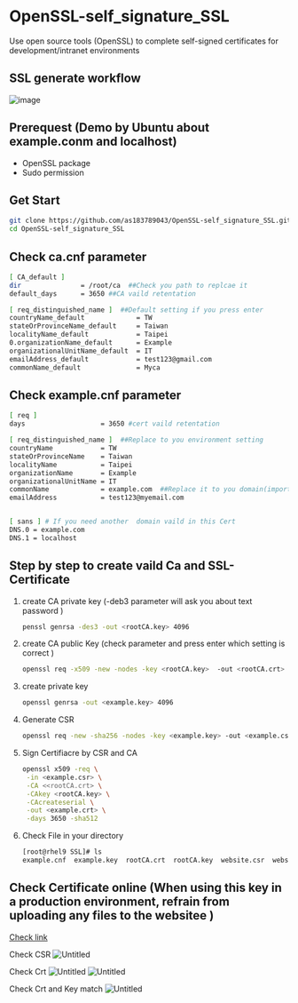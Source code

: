 # OpenSSL-self_signature_SSL
Use open source tools (OpenSSL) to complete self-signed certificates for development/intranet environments

## SSL generate workflow
![image](https://github.com/as183789043/OpenSSL-self_signature_SSL/assets/56618553/5a4d4e47-adde-4c99-90b2-4c90fafad955)

## Prerequest (Demo by Ubuntu about example.conm and localhost)
- OpenSSL package
- Sudo permission

## Get Start
```bash
git clone https://github.com/as183789043/OpenSSL-self_signature_SSL.git
cd OpenSSL-self_signature_SSL
```

## Check ca.cnf parameter 
```bash
[ CA_default ]
dir               = /root/ca  ##Check you path to replcae it
default_days      = 3650 ##CA vaild retentation

[ req_distinguished_name ]  ##Default setting if you press enter 
countryName_default             = TW
stateOrProvinceName_default     = Taiwan
localityName_default            = Taipei
0.organizationName_default      = Example
organizationalUnitName_default  = IT
emailAddress_default            = test123@gmail.com
commonName_default              = Myca
```

## Check example.cnf parameter
```bash
[ req ]
days                   = 3650 #cert vaild retentation

[ req_distinguished_name ]  ##Replace to you environment setting
countryName            = TW
stateOrProvinceName    = Taiwan
localityName           = Taipei
organizationName       = Example
organizationalUnitName = IT
commonName             = example.com  ##Replace it to you domain(important!) 
emailAddress           = test123@myemail.com


[ sans ] # If you need another  domain vaild in this Cert
DNS.0 = example.com
DNS.1 = localhost
```

## Step by step to create vaild Ca and SSL-Certificate

1. create  CA private key (-deb3 parameter  will ask you about  text password )
   ```bash
   penssl genrsa -des3 -out <rootCA.key> 4096
   ```
2. create CA public Key (check parameter and press enter which setting is correct )
   ```bash
   openssl req -x509 -new -nodes -key <rootCA.key>  -out <rootCA.crt> -config <ca.cnf>
   ```
3. create private key
   ```bash
   openssl genrsa -out <example.key> 4096
   ```
4. Generate CSR
   ```bash
   openssl req -new -sha256 -nodes -key <example.key> -out <example.csr> -config  <example.cnf>
   ```
5. Sign Certifiacre by CSR and CA
   ```bash
   openssl x509 -req \
    -in <example.csr> \
    -CA <<rootCA.crt> \
    -CAkey <rootCA.key> \
    -CAcreateserial \
    -out <example.crt> \
    -days 3650 -sha512
   ```
6. Check File in your directory
   ```bash
   [root@rhel9 SSL]# ls
   example.cnf  example.key  rootCA.crt  rootCA.key  website.csr  website.key
   ```

## Check Certificate online (When using this key in a production environment, refrain from uploading any files to the websitee )
[Check link](https://www.cloudmax.com.tw/service/ssl-tools)

Check CSR
![Untitled](https://prod-files-secure.s3.us-west-2.amazonaws.com/edbd24d8-8650-443c-af9c-e5f00f2a4492/31af6c85-e1c6-4996-89b0-b5da1ad0e419/Untitled.png)

Check Crt
![Untitled](https://prod-files-secure.s3.us-west-2.amazonaws.com/edbd24d8-8650-443c-af9c-e5f00f2a4492/bb14dc3b-3330-44a3-b8ce-167c4e74dfff/Untitled.png)
![Untitled](https://prod-files-secure.s3.us-west-2.amazonaws.com/edbd24d8-8650-443c-af9c-e5f00f2a4492/6a03f106-5910-442b-a841-c7f2892612fe/Untitled.png)

Check Crt and Key match
![Untitled](https://prod-files-secure.s3.us-west-2.amazonaws.com/edbd24d8-8650-443c-af9c-e5f00f2a4492/f09da5c6-6a33-4608-9838-bdc6cce3f7ae/Untitled.png)

